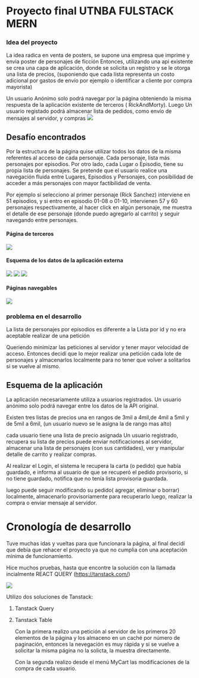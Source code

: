 # Proyecto final UTNBA FULSTACK MERN
### Idea del proyecto

La idea radica en venta de posters, se supone una empresa que imprime y envia poster de personajes de ficción 
Entonces, utilizando una api existente se crea una capa de aplicación, donde se solicita un registro y se le otorga una lista de precios, (suponiendo que cada lista representa un costo adicional por gastos de envío  por ejemplo o identificar a cliente por compra mayorista)

Un usuario Anónimo solo podrá navegar por la página obteniendo la misma respuesta de la aplicación existente de terceros ( RickAndMorty). Luego Un usuario registado podrá almacenar lista de pedidos, como envío de mensajes al servidor, y compras
![](./readme_md_img/miapp.jpg)

## Desafío encontrados

Por la estructura de la página quise utilizar todos los datos de la misma referentes al acceso de cada personaje. Cada personaje, lista más personajes por episodios. Por otro lado, cada Lugar o Episodio, tiene su propia lista de personajes. Se pretende que el usuario realice una navegación fluida entre Lugares, Episodios y Personajes, con posibilidad de acceder a más personajes con mayor factibilidad de venta.


Por ejemplo si selecciono al primer personaje (Rick Sanchez) interviene en 51 episodios, y si entro en episodio 01-08 o 01-10, intervienen 57 y 60 personajes respectivamente, al hacer click en algún personaje, me muestra el detalle de ese personaje (donde puedo agregarlo al carrito) y seguir navegando entre personajes.

#### Página de terceros 
![](./readme_md_img//rickandmorty.png)
#### Esquema de los datos de la aplicación externa
![](./readme_md_img/character+.png)
![](./readme_md_img/eepisode.png)
![](./readme_md_img/locations.png)

#### Páginas navegables

![](./readme_md_img/navegabilidad.jpg)


### problema en el desarrollo
La lista de personajes por episodios es diferente a la Lista por id y no era aceptable realizar de una petición

Queriendo minimizar las peticiones al servidor y tener mayor velocidad de acceso. Entonces decidí que lo mejor realizar una petición cada lote de personajes y almacenarlos localmente para no tener que volver a solitarlos si se vuelve al mismo.


## Esquema de la aplicación  

La aplicación necesariamente utiliza a usuarios registrados. Un usuario anónimo solo podrá navegar entre los datos de la API original. 

Existen tres listas de precios una en rangos de 3mil a 4mil,de 4mil a 5mil y de 5mil a 6mil, (un usuario nuevo se le asigna la de rango mas alto)

cada usuario tiene una lista de precio asignada
Un usuario registrado, recupera su lista de precios puede enviar notificaciones al servidor, almacenar una lista de personajes (con sus cantidades), ver y manipular detalle de carrito y realizar compras. 

Al realizar el Login, el sistema le recupera la carta (o pedido) que había guardado, e informa al usuario de que se recuperó el pedido provisorio, si no tiene guardado, notifica que no tenía lista provisoria guardada.

luego puede seguir modificando su pedido( agregar, eliminar o borrar) localmente, almacenarlo provisoriamente para recuperarlo luego, realizar la compra o enviar mensaje al servidor.


# Cronología de desarrollo

Tuve muchas idas y vueltas para que funcionara la página, al final decidí que debía que rehacer el proyecto ya que no cumplia con una aceptación mínima de funcionamiento.

Hice muchos pruebas, hasta que encontre la solución con la llamada incialmente REACT QUERY (https://tanstack.com/)

![](./readme_md_img/tanstack.png)

Utilizo dos soluciones de Tanstack:
1. Tanstack Query
2. Tanstack Table

    Con la primera realizo una petición al servidor de los primeros 20 elementos de la página y los almaceno en un caché por número de paginación, entonces la nevegación es muy rápida y si se vuelve a solicitar la misma página no la solicta, la muestra directamente.

    Con la segunda realizo desde el menú MyCart las modificaciones de la  compra de cada usuario.




